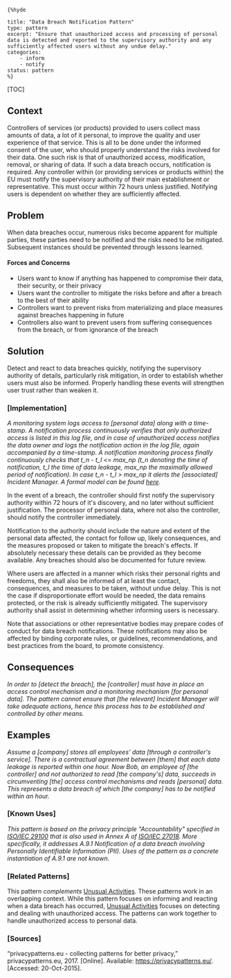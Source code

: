     {%hyde

    title: "Data Breach Notification Pattern"
    type: pattern
    excerpt: "Ensure that unauthorized access and processing of personal data is detected and reported to the supervisory authority and any sufficiently affected users without any undue delay."
    categories:
        - inform
        - notify
    status: pattern
    %}

[TOC]

<!--### [Also Known As]-->
<!-- All other names the pattern is known by.-->



## Context
<!-- The situations in which the pattern may apply.-->
<!-- Aspects which constrain the solution, but are not modified by it. They affect the impact of different forces.-->

Controllers of services (or products) provided to users collect mass amounts of data, a lot of it personal, to improve the quality and user experience of that service. This is all to be done under the informed consent of the user, who should properly understand the risks involved for their data. One such risk is that of unauthorized access, modification, removal, or sharing of data. If such a data breach occurs, notification is required. Any controller within (or providing services or products within) the EU must notify the supervisory authority of their main establishment or representative. This must occur within 72 hours unless justified. Notifying users is dependent on whether they are sufficiently affected.

## Problem
<!-- The problem a pattern addresses, including a list of forces describing why a problem might be difficult to solve.-->

When data breaches occur, numerous risks become apparent for multiple parties, these parties need to be notified and the risks need to be mitigated. Subsequent instances should be prevented through lessons learned.

#### Forces and Concerns
<!-- Implications in this problem which affect the appropriateness of a solution, and are affected by this pattern.-->
<!-- Forces should be highly visible for easy reference, where less obvious a dedicated section is recommended.-->
- Users want to know if anything has happened to compromise their data, their security, or their privacy
- Users want the controller to mitigate the risks before and after a breach to the best of their ability
- Controllers want to prevent risks from materializing and place measures against breaches happening in future
- Controllers also want to prevent users from suffering consequences from the breach, or from ignorance of the breach

## Solution
<!-- A concise description of how the pattern addresses the problem.-->

Detect and react to data breaches quickly, notifying the supervisory authority of details, particularly risk mitigation, in order to establish whether users must also be informed. Properly handling these events will strengthen user trust rather than weaken it.

<!--### [Structure]-->
<!--A detailed specification of the structural aspects of the pattern. A class diagram if applicable.-->



### [Implementation]
<!--Guidelines for implementing the pattern; code fragments; suggested PETS; policy fragments.-->

_A monitoring system logs access to [personal data] along with a time-stamp. A notification process continuously verifies that only authorized access is listed in this log file, and in case of unauthorized access notifies the data owner and logs the notification action in the log file, again accompanied by a time-stamp. A notification monitoring process finally continuously checks that t_n - t_l <= max_np (t_n denoting the time of notification, t_l the time of data leakage, max_np the maximally allowed period of notification). In case t_n - t_l > max_np it alerts the [associated] Incident Manager. A formal model can be found [here](http://sit.sit.fraunhofer.de/smv/pattern-models/Data-Breach-Notification-pattern-model.pdf)._

In the event of a breach, the controller should first notify the supervisory authority within 72 hours of it's discovery, and no later without sufficient justification. The processor of personal data, where not also the controller, should notify the controller immediately.

Notification to the authority should include the nature and extent of the personal data affected, the contact for follow up, likely consequences, and the measures proposed or taken to mitigate the breach's effects. If absolutely necessary these details can be provided as they become available. Any breaches should also be documented for future review.

Where users are affected in a manner which risks their personal rights and freedoms, they shall also be informed of at least the contact, consequences, and measures to be taken, without undue delay. This is not the case if disproportionate effort would be needed, the data remains protected, or the risk is already sufficiently mitigated. The supervisory authority shall assist in determining whether informing users is necessary.

Note that associations or other representative bodies may prepare codes of conduct for data breach notifications. These notifications may also be affected by binding corporate rules, or guidelines, recommendations, and best practices from the board, to promote consistency.

## Consequences
<!--The advantages (benefits) and disadvantages (liabilities) of applying the pattern.-->

_In order to [detect the breach], the [controller] must have in place an access control mechanism and a monitoring mechanism [for personal data]. The pattern cannot ensure that [the relevant] Incident Manager will take adequate actions, hence this process has to be established and controlled by other means._

<!--### [Constraints]-->
<!-- limitations as a consequence of applying the pattern.-->



## Examples
<!--Motivational example to see how the pattern is applied.-->

_Assume a [company] stores all employees' data [through a controller's service]. There is a contractual agreement between [them] that each data leakage is reported within one hour. Now Bob, an employee of [the controller] and not authorized to read [the company's] data, succeeds in circumventing [the] access control mechanisms and reads [personal] data. This represents a data breach of which [the company] has to be notified within an hour._

### [Known Uses]
<!-- Pointers to various applications of the pattern.-->

_This pattern is based on the privacy principle "Accountability" specified in [ISO/IEC 29100](https://www.iso.org/standard/45123.html) that is also used in Annex A of [ISO/IEC 27018](https://www.iso.org/standard/61498.html). More specifically, it addresses A.9.1 Notification of a data breach involving Personally Identifiable Information (PII). Uses of the pattern as a concrete instantiation of A.9.1 are not known._



<!--## See Also-->
<!-- Any pointers to relevant information, not contained in the subfields below.-->



### [Related Patterns]
<!-- Supporting and conflicting patterns-->

This pattern _complements_ [Unusual Activities](Unusual-Activities). These patterns work in an overlapping context. While this pattern focuses on informing and reacting when a data breach has occurred, [Unusual Activities](Unusual-Activities) focuses on detecting and dealing with unauthorized access. The patterns can work together to handle unauthorized access to personal data.

### [Sources]
<!-- References to the original source of the pattern.-->

“privacypatterns.eu - collecting patterns for better privacy,” privacypatterns.eu, 2017. [Online]. Available: https://privacypatterns.eu/. [Accessed: 20-Oct-2015].

<!--## General Comments-->
<!-- Separate discussion on the pattern.-->



<!--## Tags-->
<!-- User definable descriptors for additional correlation.-->


